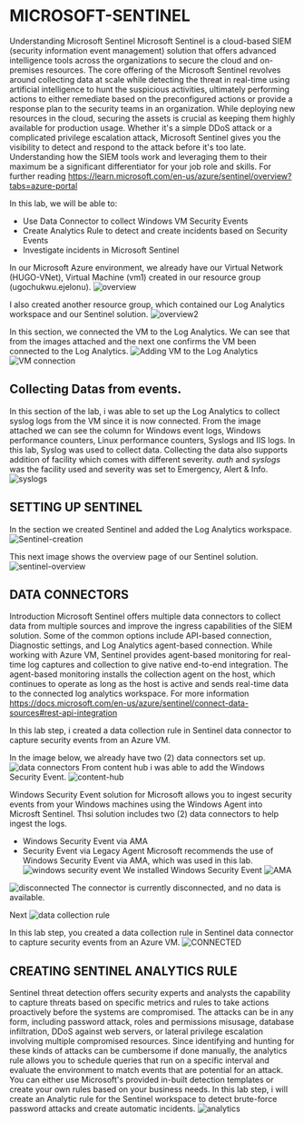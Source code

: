 # MICROSOFT-SENTINEL
Understanding Microsoft Sentinel
Microsoft Sentinel is a cloud-based SIEM (security information event management) solution that offers advanced intelligence tools across the organizations to secure the cloud and on-premises resources. The core offering of the Microsoft Sentinel revolves around collecting data at scale while detecting the threat in real-time using artificial intelligence to hunt the suspicious activities, ultimately performing actions to either remediate based on the preconfigured actions or provide a response plan to the security teams in an organization.
While deploying new resources in the cloud, securing the assets is crucial as keeping them highly available for production usage. Whether it's a simple DDoS attack or a complicated privilege escalation attack, Microsoft Sentinel gives you the visibility to detect and respond to the attack before it's too late. Understanding how the SIEM tools work and leveraging them to their maximum be a significant differentiator for your job role and skills. For further reading https://learn.microsoft.com/en-us/azure/sentinel/overview?tabs=azure-portal

In this lab, we will be able to:
- Use Data Connector to collect Windows VM Security Events
- Create Analytics Rule to detect and create incidents based on Security Events
- Investigate incidents in Microsoft Sentinel

In our Microsoft Azure environment, we already have our Virtual Network (HUGO-VNet), Virtual Machine (vm1) created in our resource group (ugochukwu.ejelonu).
![overview](https://github.com/user-attachments/assets/615d4eb0-9ff5-46a5-8f42-dd5550eb4d0e)

I also created another resource group, which contained our Log Analytics workspace and our Sentinel solution.
![overview2](https://github.com/user-attachments/assets/bb48b891-5c83-47fc-840f-d712fef74be1)

In this section, we connected the VM to the Log Analytics. We can see that from the images attached and the next one confirms the VM been connected to the Log Analytics.
![Adding VM to the Log Analytics](https://github.com/user-attachments/assets/3b7b1085-c1f7-4de8-a47c-2d7fd6bc650e)
![VM connection](https://github.com/user-attachments/assets/be15b7ec-3307-42f8-bda3-343267551c72)

## Collecting Datas from events.
In this section of the lab, i was able to set up the Log Analytics to collect syslog logs from the VM since it is now connected.
From the image attached we can see the column for Windows event logs, Windows performance counters, Linux performance counters, Syslogs and IIS logs.
In this lab, Syslog was used to collect data. Collecting the data also supports addition of facility which comes with different severity. *auth* and *syslogs* was the facility used and severity was set to Emergency, Alert & Info.
![syslogs](https://github.com/user-attachments/assets/ca5cf953-fb7a-4599-9f1c-8f939a6cf833)

## SETTING UP SENTINEL
In the section we created Sentinel and added the Log Analytics workspace.
![Sentinel-creation](https://github.com/user-attachments/assets/a8cf12e9-258a-4f98-95b6-7f27bb318bdc)

This next image shows the overview page of our Sentinel solution.
![sentinel-overview](https://github.com/user-attachments/assets/f80bf9b3-ad8c-4e2f-9c5a-3b2aaef37667)

## DATA CONNECTORS
Introduction
Microsoft Sentinel offers multiple data connectors to collect data from multiple sources and improve the ingress capabilities of the SIEM solution. Some of the common options include API-based connection, Diagnostic settings, and Log Analytics agent-based connection.
While working with Azure VM, Sentinel provides agent-based monitoring for real-time log captures and collection to give native end-to-end integration. The agent-based monitoring installs the collection agent on the host, which continues to operate as long as the host is active and sends real-time data to the connected log analytics workspace. For more information https://docs.microsoft.com/en-us/azure/sentinel/connect-data-sources#rest-api-integration 

In this lab step, i created a data collection rule in Sentinel data connector to capture security events from an Azure VM.

In the image below, we already have two (2) data connectors set up.
![data connectors](https://github.com/user-attachments/assets/a6c08101-a81e-4b01-b2d2-fac7da796f1b)
From content hub i was able to add the Windows Security Event.
![content-hub](https://github.com/user-attachments/assets/92ba553a-4705-464c-adf2-a7b45d080a89)

Windows Security Event solution for Microsoft allows you to ingest security events from your Windows machines using the Windows Agent into Microsft Sentinel. Thsi solution includes two (2) data connectors to help ingest the logs.
- Windows Security Event via AMA
- Security Event via Legacy Agent
Microsoft recommends the use of Windows Security Event via AMA, which was used in this lab.
![windows security event](https://github.com/user-attachments/assets/a8784269-6d4e-4f9f-b6da-41f88815d019)
We installed Windows Security Event
![AMA](https://github.com/user-attachments/assets/cd6d55bc-a5b8-4d01-959a-538d1c45ef5f)

![disconnected](https://github.com/user-attachments/assets/1ccfa170-b35c-476d-9aec-de3de5a3bbd3)
The connector is currently disconnected, and no data is available.

Next 
![data collection rule](https://github.com/user-attachments/assets/32d0d727-e484-4eb3-ac92-1d8dd23963c9)

In this lab step, you created a data collection rule in Sentinel data connector to capture security events from an Azure VM.
![CONNECTED](https://github.com/user-attachments/assets/c8a8021f-15af-434f-892c-3a3ee95adac5)

## CREATING SENTINEL ANALYTICS RULE
 
Sentinel threat detection offers security experts and analysts the capability to capture threats based on specific metrics and rules to take actions proactively before the systems are compromised. The attacks can be in any form, including password attack, roles and permissions misusage, database infiltration, DDoS against web servers, or lateral privilege escalation involving multiple compromised resources.
Since identifying and hunting for these kinds of attacks can be cumbersome if done manually, the analytics rule allows you to schedule queries that run on a specific interval and evaluate the environment to match events that are potential for an attack. You can either use Microsoft's provided in-built detection templates or create your own rules based on your business needs.
In this lab step, i will create an Analytic rule for the Sentinel workspace to detect brute-force password attacks and create automatic incidents.
![analytics](https://github.com/user-attachments/assets/f90d140c-de82-4990-9bbe-fd8e87a61b1e)
















